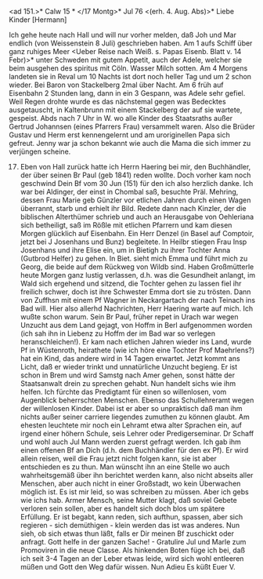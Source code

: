 <ad 151.>* Calw 15 <Samstg>* </17 Montg>* Jul 76
 <(erh. 4. Aug. Abs)>*
Liebe Kinder [Hermann]

Ich gehe heute nach Hall und will nur vorher melden, daß Joh und Mar endlich (von Weissenstein 8 Juli) geschrieben haben. Am 1 aufs Schiff über ganz ruhiges Meer <Ueber Reise nach Weiß. s. Papas Eisenb. Blatt v. 14 Febr)>* unter Schweden mit gutem Appetit, auch der Adele, welcher sie beim ausgehen des spiritus mit Cöln. Wasser Milch sotten. Am 4 Morgens landeten sie in Reval um 10 Nachts ist dort noch heller Tag und um 2 schon wieder. Bei Baron von Stackelberg 2mal über Nacht. Am 6 früh auf Eisenbahn 2 Stunden lang, dann in ein 3 Gespann, was Adele sehr gefiel. Weil Regen drohte wurde es das nächstemal gegen was Bedecktes ausgetauscht, in Kaltenbrunn mit einem Stackelberg der auf sie wartete, gespeist. Abds nach 7 Uhr in W. wo alle Kinder des Staatsraths außer Gertrud Johannsen (eines Pfarrers Frau) versammelt waren. Also die Brüder Gustav und Herm erst kennengelernt und am uroriginellen Papa sich gefreut. Jenny war ja schon bekannt wie auch die Mama die sich immer zu verjüngen scheine.

17. Eben von Hall zurück hatte ich Herrn Haering bei mir, den Buchhändler, der über seinen Br Paul (geb 1841) reden wollte. Doch vorher kam noch geschwind Dein Bf vom 30 Jun (151) für den ich also herzlich danke. Ich war bei Aldinger, der einst in Chombal saß, besuchte Präl. Mehring, dessen Frau Marie geb Günzler vor etlichen Jahren durch einen Wagen überrannt, starb und erhielt ihr Bild. Redete dann nach Kinzler, der die biblischen Alterthümer schrieb und auch an Herausgabe von Oehleriana sich betheiligt, saß im Rößle mit etlichen Pfarrern und kam diesen Morgen glücklich auf Eisenbahn. Ein Herr Denzel (in Basel auf Comptoir, jetzt bei J Josenhans und Bunz) begleitete. In Heilbr stiegen Frau Insp Josenhans und ihre Elise ein, um in Bietigh zu ihrer Tochter Anna (Gutbrod Helfer) zu gehen. In Biet. sieht mich Emma und führt mich zu Georg, die beide auf dem Rückweg von Wildb sind. Haben Großmütterle heute Morgen ganz lustig verlassen, d.h. was die Gesundheit anlangt, im Wald sich ergehend und sitzend, die Tochter gehen zu lassen fiel ihr freilich schwer, doch ist ihre Schwester Emma dort sie zu trösten. Dann von Zuffhsn mit einem Pf Wagner in Neckargartach der nach Teinach ins Bad will. Hier also allerhd Nachrichten, Herr Haering warte auf mich. Ich wußte schon warum. Sein Br Paul, früher repet in Urach war wegen Unzucht aus dem Land gejagt, von Hoffm in Berl aufgenommen worden (ich sah ihn in Liebenz zu Hoffm der im Bad war so verlegen heranschleichen!). Er kam nach etlichen Jahren wieder ins Land, wurde Pf in Wüstenroth, heirathete (wie ich höre eine Tochter Prof Maehrlens?) hat ein Kind, das andere wird in 14 Tagen erwartet. Jetzt kommt ans Licht, daß er wieder trinkt und unnatürliche Unzucht begieng. Er ist schon in Brem und wird Samstg nach Amer gehen, sonst hätte der Staatsanwalt drein zu sprechen gehabt. Nun handelt sichs wie ihm helfen. Ich fürchte das Predigtamt für einen so willenlosen, vom Augenblick beherrschten Menschen. Ebenso das Schullehreramt wegen der willenlosen Kinder. Dabei ist er aber so unpraktisch daß man ihm nichts außer seiner carriere liegendes zumuthen zu können glaubt. Am ehesten leuchtete mir noch ein Lehramt etwa alter Sprachen ein, auf irgend einer höhern Schule, seis Lehrer oder Predigerseminar. Dr Schaff und wohl auch Jul Mann werden zuerst gefragt werden. Ich gab ihm einen offenen Bf an Dich (d.h. dem Buchhändler für den ex Pf). Er wird allein reisen, weil die Frau jetzt nicht folgen kann, sie ist aber entschieden es zu thun. Man wünscht ihn an eine Stelle wo auch wahrheitsgemäß über ihn berichtet werden kann, also nicht abseits aller Menschen, aber auch nicht in einer Großstadt, wo kein Überwachen möglich ist. Es ist mir leid, so was schreiben zu müssen. Aber ich gebs wie ichs hab. Armer Mensch, seine Mutter klagt, daß soviel Gebete verloren sein sollen, aber es handelt sich doch blos um spätere Erfüllung. Er ist begabt, kann reden, sich aufthun, spassen, aber sich regieren - sich demüthigen - klein werden das ist was anderes. Nun sieh, ob sich etwas thun läßt, falls er Dir meinen Bf zuschickt oder anfragt. Gott helfe in der ganzen Sache! - Gratulire Jul und Marle zum Promoviren in die neue Classe. Als hinkenden Boten füge ich bei, daß ich seit 3-4 Tagen an der Leber etwas leide, wird sich wohl entleeren müßen und Gott den Weg dafür wissen. Nun Adieu
 Es küßt Euer V.
